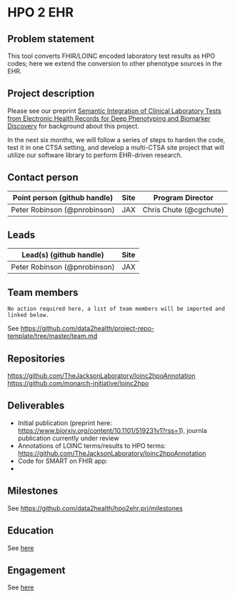 # HPO 2 EHR

## Problem statement

This tool converts FHIR/LOINC encoded laboratory test results as HPO codes; here we extend the conversion to other phenotype sources in the EHR.

## Project description

Please see our preprint [Semantic Integration of Clinical Laboratory Tests from Electronic Health Records for Deep Phenotyping and Biomarker Discovery](https://www.biorxiv.org/content/10.1101/519231v1?rss=1) for background about this project.

In the next six months, we will follow a series of steps to harden the code, test it in one CTSA setting, and develop a multi-CTSA site project that will utilize our software library to perform EHR-driven research.

## Contact person

Point person (github handle) | Site | Program Director
----------|--------------|---------------
Peter Robinson (@pnrobinson) | JAX | Chris Chute (@cgchute)

## Leads 

Lead(s) (github handle) | Site
----------|--------------|
Peter Robinson (@pnrobinson) | JAX


## Team members 

``No action required here, a list of team members will be imported and linked below.``

See https://github.com/data2health/project-repo-template/tree/master/team.md

## Repositories

https://github.com/TheJacksonLaboratory/loinc2hpoAnnotation
https://github.com/monarch-initiative/loinc2hpo

## Deliverables
* Initial publication (preprint here: https://www.biorxiv.org/content/10.1101/519231v1?rss=1), journla publication currently under review
* Annotations of LOINC terms/results to HPO terms: https://github.com/TheJacksonLaboratory/loinc2hpoAnnotation
* Code for SMART on FHIR app:
* 

## Milestones 

See https://github.com/data2health/hpo2ehr.prj/milestones


## Education

See  [here](education.md)


## Engagement
See [here](engagement.md)


